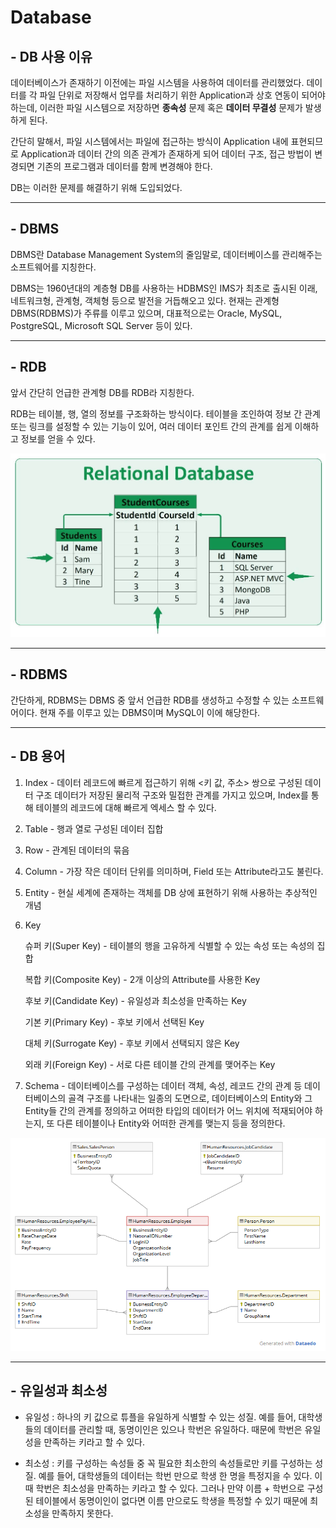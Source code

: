 # Database
## - DB 사용 이유

데이터베이스가 존재하기 이전에는 파일 시스템을 사용하여 데이터를 관리했었다. 데이터를 각 파일 단위로 저장해서 업무를 처리하기 위한 Application과 상호 연동이 되어야 하는데, 이러한 파일 시스템으로 저장하면 **종속성** 문제 혹은
**데이터 무결성** 문제가 발생하게 된다.

간단히 말해서, 파일 시스템에서는 파일에 접근하는 방식이 Application 내에 표현되므로 Application과 데이터 간의 의존 관계가 존재하게 되어 데이터 구조, 접근 방법이 변경되면 기존의 프로그램과 데이터를 함께 변경해야 한다.

DB는 이러한 문제를 해결하기 위해 도입되었다.

---
## - DBMS

DBMS란 Database Management System의 줄임말로, 데이터베이스를 관리해주는 소프트웨어를 지칭한다.

DBMS는 1960년대의 계층형 DB를 사용하는 HDBMS인 IMS가 최초로 출시된 이래, 네트워크형, 관계형, 객체형 등으로 발전을 거듭해오고 있다. 현재는 관계형 DBMS(RDBMS)가 주류를 이루고 있으며, 대표적으로는 Oracle, MySQL, PostgreSQL, Microsoft SQL Server 등이 있다.

---
## - RDB

앞서 간단히 언급한 관계형 DB를 RDB라 지칭한다.

RDB는 테이블, 행, 열의 정보를 구조화하는 방식이다. 테이블을 조인하여 정보 간 관계 또는 링크를 설정할 수 있는 기능이 있어, 여러 데이터 포인트 간의 관계를 쉽게 이해하고 정보를 얻을 수 있다.

![RDB](week1_img/RDB.jpeg)

---
## - RDBMS

간단하게, RDBMS는 DBMS 중 앞서 언급한 RDB를 생성하고 수정할 수 있는 소프트웨어이다. 현재 주를 이루고 있는 DBMS이며 MySQL이 이에 해당한다.

---
## - DB 용어

1. Index - 데이터 레코드에 빠르게 접근하기 위해 <키 값, 주소> 쌍으로 구성된 데이터 구조
           데이터가 저장된 물리적 구조와 밀접한 관계를 가지고 있으며, Index를 통해 테이블의 레코드에 대해 빠르게 엑세스 할 수 있다.

2. Table - 행과 열로 구성된 데이터 집합
3. Row - 관계된 데이터의 묶음
4. Column - 가장 작은 데이터 단위를 의미하며, Field 또는 Attribute라고도 불린다.
5. Entity - 현실 세계에 존재하는 객체를 DB 상에 표현하기 위해 사용하는 추상적인 개념
6. Key

   슈퍼 키(Super Key) - 테이블의 행을 고유하게 식별할 수 있는 속성 또는 속성의 집합

   복합 키(Composite Key) - 2개 이상의 Attribute를 사용한 Key

   후보 키(Candidate Key) - 유일성과 최소성을 만족하는 Key

   기본 키(Primary Key) - 후보 키에서 선택된 Key

   대체 키(Surrogate Key) - 후보 키에서 선택되지 않은 Key

   외래 키(Foreign Key) - 서로 다른 테이블 간의 관계를 맺어주는 Key

7. Schema - 데이터베이스를 구성하는 데이터 객체, 속성, 레코드 간의 관계 등 데이터베이스의 골격 구조를 나타내는 일종의 도면으로, 데이터베이스의 Entity와 그 Entity들 간의 관계를 정의하고 어떠한 타입의 데이터가 어느 위치에 적재되어야 하는지, 또 다른 테이블이나 Entity와 어떠한 관계를 맺는지 등을 정의한다.

![Schema](week1_img/schema.png)

---
## - 유일성과 최소성

- 유일성 : 하나의 키 값으로 튜플을 유일하게 식별할 수 있는 성질. 예를 들어, 대학생들의 데이터를 관리할 때, 동명이인은 있으나 학번은 유일하다. 때문에 학번은 유일성을 만족하는 키라고 할 수 있다.

- 최소성 : 키를 구성하는 속성들 중 꼭 필요한 최소한의 속성들로만 키를 구성하는 성질. 예를 들어, 대학생들의 데이터는 학번 만으로 학생 한 명을 특정지을 수 있다. 이때 학번은 최소성을 만족하는 키라고 할 수 있다. 그러나 만약 이름 + 학번으로 구성된 테이블에서 동명이인이 없다면 이름 만으로도 학생을 특정할 수 있기 때문에 최소성을 만족하지 못한다.
